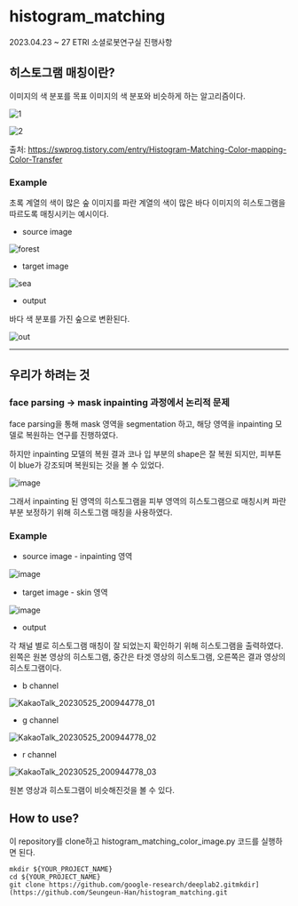 # histogram_matching
2023.04.23 ~ 27 ETRI 소셜로봇연구실 진행사항
 
## 히스토그램 매칭이란?

이미지의 색 분포를 목표 이미지의 색 분포와 비슷하게 하는 알고리즘이다.

![1](https://github.com/Seungeun-Han/histogram_matching/assets/101082685/22f210fd-ad54-4c4e-b370-29930ab8c4d0)

![2](https://github.com/Seungeun-Han/histogram_matching/assets/101082685/7606f7f5-603b-47ec-a041-341c59be26e3)

출처: https://swprog.tistory.com/entry/Histogram-Matching-Color-mapping-Color-Transfer


### Example
초록 계열의 색이 많은 숲 이미지를 파란 계열의 색이 많은 바다 이미지의 히스토그램을 따르도록 매칭시키는 예시이다.

- source image

![forest](https://github.com/Seungeun-Han/histogram_matching/assets/101082685/42d50d5f-c6d6-4620-9c99-eeb40634ef43)


- target image

![sea](https://github.com/Seungeun-Han/histogram_matching/assets/101082685/cc3aae70-b257-4e41-a7e0-18b0f0df03e7)

- output

바다 색 분포를 가진 숲으로 변환된다.

![out](https://github.com/Seungeun-Han/histogram_matching/assets/101082685/72119d4f-a929-4c2c-ab45-4de27733bcf8)


<hr>


## 우리가 하려는 것

### face parsing → mask inpainting 과정에서 논리적 문제

face parsing을 통해 mask 영역을 segmentation 하고, 해당 영역을 inpainting 모델로 복원하는 연구를 진행하였다.

하지만 inpainting 모델의 복원 결과 코나 입 부분의 shape은 잘 복원 되지만, 피부톤이 blue가 강조되며 복원되는 것을 볼 수 있었다.

![image](https://github.com/Seungeun-Han/histogram_matching/assets/101082685/f253c1f4-5994-4a0f-8409-2fe9a7852108)


그래서 inpainting 된 영역의 히스토그램을 피부 영역의 히스토그램으로 매칭시켜 파란 부분 보정하기 위해 히스토그램 매칭을 사용하였다.


### Example

- source image - inpainting 영역

![image](https://github.com/Seungeun-Han/histogram_matching/assets/101082685/654f280c-6c30-4ba6-a404-7756fffcbf1d)

- target image - skin 영역

![image](https://github.com/Seungeun-Han/histogram_matching/assets/101082685/86a136a4-852d-4de2-b863-e3dfcc2f7f18)

- output

각 채널 별로 히스토그램 매칭이 잘 되었는지 확인하기 위해 히스토그램을 출력하였다.
왼쪽은 원본 영상의 히스토그램, 중간은 타겟 영상의 히스토그램, 오른쪽은 결과 영상의 히스토그램이다.

- b channel

![KakaoTalk_20230525_200944778_01](https://github.com/Seungeun-Han/histogram_matching/assets/101082685/2ab767ab-51bf-4539-9eef-74a995e89370)

- g channel

![KakaoTalk_20230525_200944778_02](https://github.com/Seungeun-Han/histogram_matching/assets/101082685/b429d09a-1c66-4c33-8c1a-1ea9a3411d8a)

- r channel

![KakaoTalk_20230525_200944778_03](https://github.com/Seungeun-Han/histogram_matching/assets/101082685/8faa8a4f-84c3-4f08-8bb8-6f9c00578593)


원본 영상과 히스토그램이 비슷해진것을 볼 수 있다.


## How to use?
이 repository를 clone하고 histogram_matching_color_image.py 코드를 실행하면 된다.

```
mkdir ${YOUR_PROJECT_NAME}
cd ${YOUR_PROJECT_NAME}
git clone https://github.com/google-research/deeplab2.gitmkdir](https://github.com/Seungeun-Han/histogram_matching.git
```



